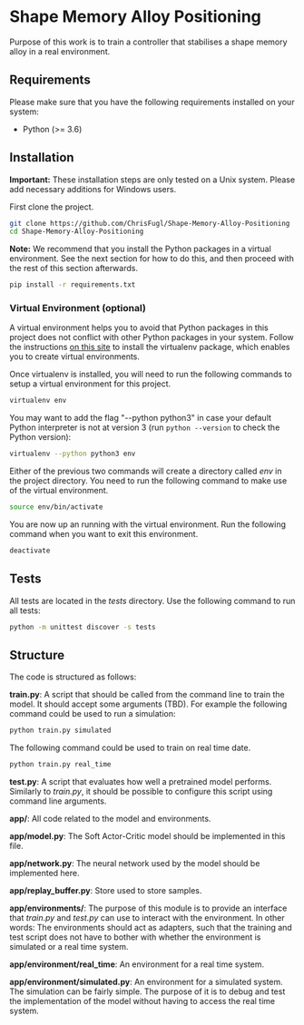 # Shape Memory Alloy Positioning
Purpose of this work is to train a controller that stabilises a shape memory alloy in a real environment.

## Requirements
Please make sure that you have the following requirements installed on your system:

* Python (>= 3.6)

## Installation
**Important:** These installation steps are only tested on a Unix system. Please add necessary additions for Windows users.

First clone the project.

``` sh
git clone https://github.com/ChrisFugl/Shape-Memory-Alloy-Positioning
cd Shape-Memory-Alloy-Positioning
```

**Note:** We recommend that you install the Python packages in a virtual environment. See the next section for how to do this, and then proceed with the rest of this section afterwards.

``` sh
pip install -r requirements.txt
```

### Virtual Environment (optional)
A virtual environment helps you to avoid that Python packages in this project does not conflict with other Python packages in your system. Follow the instructions [on this site](https://virtualenv.pypa.io/en/stable/installation/) to install the virtualenv package, which enables you to create virtual environments.

Once virtualenv is installed, you will need to run the following commands to setup a virtual environment for this project.

``` sh
virtualenv env
```

You may want to add the flag "--python python3" in case your default Python interpreter is not at version 3 (run ```python --version``` to check the Python version):

``` sh
virtualenv --python python3 env
```

Either of the previous two commands will create a directory called *env* in the project directory. You need to run the following command to make use of the virtual environment.

``` sh
source env/bin/activate
```

You are now up an running with the virtual environment. Run the following command when you want to exit this environment.

``` sh
deactivate
```

## Tests
All tests are located in the *tests* directory. Use the following command to run all tests:

``` sh
python -m unittest discover -s tests
```

## Structure
The code is structured as follows:

**train.py**: A script that should be called from the command line to train the model. It should accept some arguments (TBD). For example the following command could be used to run a simulation:

``` sh
python train.py simulated
```

The following command could be used to train on real time date.

``` sh
python train.py real_time
```

**test.py**: A script that evaluates how well a pretrained model performs. Similarly to *train.py*, it should be possible to configure this script using command line arguments.

**app/**: All code related to the model and environments.

**app/model.py**: The Soft Actor-Critic model should be implemented in this file.

**app/network.py**: The neural network used by the model should be implemented here.

**app/replay_buffer.py**: Store used to store samples.

**app/environments/**: The purpose of this module is to provide an interface that *train.py* and *test.py* can use to interact with the environment. In other words: The environments should act as adapters, such that the training and test script does not have to bother with whether the environment is simulated or a real time system.

**app/environment/real_time**: An environment for a real time system.

**app/environment/simulated.py**: An environment for a simulated system. The simulation can be fairly simple. The purpose of it is to debug and test the implementation of the model without having to access the real time system.
